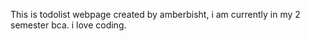 This is todolist webpage created by amberbisht, i am currently in my 2 semester bca. i love coding.
